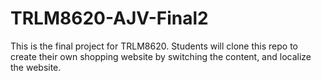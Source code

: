 # TRLM8620-AJV-Final2
This is the final project for TRLM8620. Students will clone this repo to create their own shopping website by switching the content, and localize the website.
